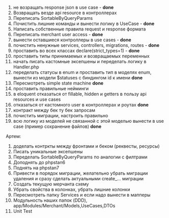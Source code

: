 1. не возращать response json в use case - **done**
2. Возвращать везде api resource в контроллерах
3. Переписать SortableByQueryParams
4. Почистить лишние команды и вынести логику в UseCase - **done**
5. Написать собственные правила request и response формата
6. Переписать merchant user access - **done**
7. вынести оставшиеся контроллеры в use cases - **done**
8. почистить ненужные services, controllers, migrations, routes - **done**
9. проставить во всех классах declare(strict_types=1) - **done**
10. проставить типы принимаемых и возвращаемых переменных
11. начать писать кастомные эксепшены и переделать логику в Handler.php
12. переделать статусы в enum и проставить тип в моделях enum, вынести из модели $statuses с биндингом id к имени **done**
13. Пересмотреть simple state machine **done**
14. проставить правильные нейминги
15. в eloquent отказаться от fillable, hidden и getters в пользу api resources и use cases
16. отказаться от кастомного user в контроллерах и роутах **done**
17. контракт между бек ту бек запросам
18. почистить миграции, настроить правильно
20. всю логику из моделей не связанной с этой моделью вынести в use case (пример сохранение файлов) **done**


Артем:
1. доделать контркты между фронтами и беком (реквесты, ресурсы)
2. Писать уникальные эксепшены
3. Переделать SortableByQueryParams по аналогии с филтрами
4. Доподнять до phpstan6
5. Поднять на phpstan7
6. Привести в порядок миграции, желательно убрать миграции удаления и сразу сделать актуальными create_... миграции
7. Создать текущую мерчанта схему 
8. Убрать свойства в колонках, убрать лишние колонки
9. Пересмотреть папку Services и если надо вынести в мапперы
10. Модульность наших папок (DDD), app/Modules/Merchant/Models,UseCases,DTOs
11. Unit Test
